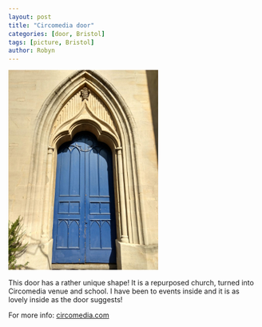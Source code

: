```yaml
---
layout: post
title: "Circomedia door"
categories: [door, Bristol]
tags: [picture, Bristol]
author: Robyn
---
```


<img src="/doors/circomedia-door.jpg" width="300" height="400" />

<p>This door has a rather unique shape! It is a repurposed church, turned into Circomedia venue and school. I have been to events inside and it is as lovely inside as the door suggests! </p>
For more info: <a href="https://www.circomedia.com/">circomedia.com</a>
